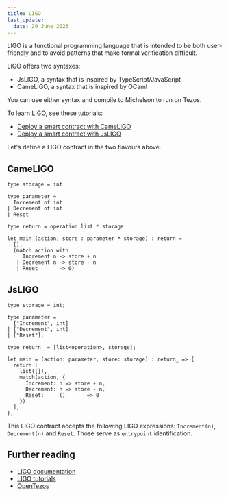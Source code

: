 ```yaml
---
title: LIGO
last_update:
  date: 29 June 2023
---
```


LIGO is a functional programming language that is intended to be both user-friendly and to avoid patterns that make formal verification difficult.

LIGO offers two syntaxes:

- JsLIGO, a syntax that is inspired by TypeScript/JavaScript
- CameLIGO, a syntax that is inspired by OCaml

You can use either syntax and compile to Michelson to run on Tezos.

To learn LIGO, see these tutorials:

- [Deploy a smart contract with CameLIGO](../../tutorials/smart-contract/cameligo)
- [Deploy a smart contract with JsLIGO](../../tutorials/smart-contract/jsligo)

Let's define a LIGO contract in the two flavours above.

## CameLIGO

```
type storage = int

type parameter =
  Increment of int
| Decrement of int
| Reset

type return = operation list * storage

let main (action, store : parameter * storage) : return =
  [],
  (match action with
     Increment n -> store + n
   | Decrement n -> store - n
   | Reset       -> 0)
```

## JsLIGO

```
type storage = int;

type parameter =
  ["Increment", int]
| ["Decrement", int]
| ["Reset"];

type return_ = [list<operation>, storage];

let main = (action: parameter, store: storage) : return_ => {
  return [
    list([]),
    match(action, {
      Increment: n => store + n,
      Decrement: n => store - n,
      Reset:     ()       => 0
    })
  ];
};
```

This LIGO contract accepts the following LIGO expressions: `Increment(n)`, `Decrement(n)` and `Reset`. Those serve as `entrypoint` identification.

## Further reading

- [LIGO documentation](https://ligolang.org/docs/intro/introduction?lang=jsligo)
- [LIGO tutorials](https://ligolang.org/docs/tutorials/getting-started?lang=jsligo)
- [OpenTezos](https://opentezos.com/ligo)

